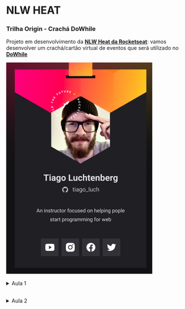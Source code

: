 # NLW HEAT
### Trilha Origin - Crachá DoWhile

Projeto em desenvolvimento da **[NLW Heat da Rocketseat](https://nextlevelweek.com/inscricao/7)**: vamos desenvolver um crachá/cartão virtual de eventos que será utilizado no **[DoWhile](https://dowhile.io/convite/jessica-niide)**

![Imagem do crachá no figma](https://github.com/Jessica-Niide/nlw_heat/blob/master/extras/figma_example.png?raw=true)

<details>
<summary>Aula 1</summary>
    
## Fundamentos WEB
    
<details>
<summary>Javascript </summary>

- O Javascript (JS) é a linguagem de programação que usamos para deixar as aplicações dinâmicas.
- JS é processado nos navegadores para trazer a experiência de utilização da página para o cliente.
</details>

<details>
<summary>HTML - HyperText Markup Language</summary>

- HTML não possui lógica de programação, por isso não é uma linguagem de programação. É um conjunto de textos com tags, que serão interpretadas e traduzidas no navegador.
- As tags do HTML são indicadas entre `<>`, e indicam como o texto associado a essa tag deve ser interpretado. Por exemplo, a tag `<title>` traz o nome da página, que será exibido na aba do navegador.
- Exemplo de código HTML
```html
<!DOCTYPE html>
<html>
<head>
  <title>Jessica Niide - DoWhile 2021</title>
</head>
<body>
  <h1>Jessica Niide</h1>
  <a href="https://instagram.com/jessicaniide">@jessicaniide</a>
  </body>
</html>
```
            
- A tag `<!DOCTYPE html>` é especial e obrigatória, indica para o navegador que o documento está escrito em html5.
- Dentro da `<head>` vão informações sobre a página.
- Dentro do `<body>` vai o conteúdo da página.
</details>

<details>
<summary>CSS - Cascading Style Sheets</summary>

- CSS é a estilização do HTML
- A sintaxe do CSS é
```css
seletor {
  propriedade: valor;
}
```
- Exemplo real:
```css
h1 {
  font-size: 1.5rem;
}
```
- `h1` é o seletor. Todas as tags de html que forem iguais ao seletor receberam essa estilização. A propriedade que ele está recebendo é `font-size`, que será alterada para o valor de `1.5rem`. O CSS fecha o comando após o valor com ponto e vírgula `;`.
- Folha de estilo em cascata: a ordem de aparição dos elementos importa. Tem mais força o elemento que for colocado por último na estilização.

</details>

</details>

##

<details>
<summary>Aula 2</summary>
    
## Revisão dos conceitos da aula 1 e aprofundamento

<details>
<summary>HTML</summary>
Já vimos que o HTML é uma linguagem que contém marcações, as tags, e que cada tag tem o seu significado, que será traduzido pelo navegador. Ou seja, o html é o responsável pela estrutura das páginas, definindo quem são o título da página, os botões, as estruturas de textos (parágrafos, seções, cabeçalhos de seções), os links, as imagens, etc.

<details>
<summary>Estrutura das tags</summary>
    
As tags são as marcações que determinam qual a função do texto na página. As tags possuem a seguinte estrutura:
    
```html
<!-- As tags podem ter abertura e fechamento, o que acontece aqui, que ela aparece em par -->
<nome-da-tag atributos="valor">
Conteúdo
</nome-da-tag>

<!-- Tags também podem se fechar em si mesmo -->
<nome-da-tag  atributos="valor"/>
```

Os atributos são opcionais, e fornecem informações adicionais para as tags. Podem ser usados vários atributos em uma única tag.

As tags que não possuem conteúdo se fecham em si. É o caso, por exemplo, das tags `<img>` e `<link>`, que usamos no head.

O conteúdo da tag é o que será exibido para o cliente, dentro é claro daquele espaço que a tag indica. Então o conteúdo de uma tag `<button>` será o texto indicado no botão.

```html
    <!DOCTYPE html>
    <html>
      <body>
        <button>Conteúdo da tag</button>
      </body>
    </html>
```
    
Na tela do navegador, vemos o seguinte resultado:

![Imagem do botão](https://github.com/Jessica-Niide/nlw_heat/blob/master/extras/button.png?raw=true)

Observação importante: dentro de uma tag podem ser colocadas outras tags. Esse é o conceito de aninhamento. No exemplo acima, a tag `<html>` está por fora de todas as outras, e se fecha após todas as outras. Depois temos a tag `<body>` e dentro dela vem a tag `<button>` completa.
</details>

<details>
<summary>Semântica</summary>

A semântica para a linguística está associada ao sentido, à função, de cada palavra em uma frase. Dentro do html 5 foram incluídas as tags semânticas, que possuem significados, facilitando a construção dos layouts das páginas.

Tags não semânticas, com a tag div, não trazem informação sobre o que será seu conteúdo. Qualquer coisa pode ser colocada dentro da div.

Já uma tag semântica, como a `<main>`, nos informa que é ali que estará o conteúdo principal da página.

```html
<div id="main">
    <p>
Podemos colocar dentro da div o conteúdo da main, e indicar pelo id o que estamos fazendo.
O problema é que a div em si não possui significado, e um leitor de tela ou ferramenta de pesquisa não vê o id 
"main" que foi dado à div, portanto ele não sabe que este é o conteúdo principal.
    </p>
</div> <!-- Sem falar que toda div fecha igual! Imagina várias delas fechando no 
seu arquivo uma depois da outra /o\ -->

<main>
    <p>
    Se utilizarmos a tag main, o código fica mais direto, e todo mundo fica sabendo o que esperar dessa tag.
    </p>
</main>
```

Algumas tags semânticas são header, footer, aside, nav, figure.

Curiosidade - uma explicação muito legal (em inglês) sobre a diferença entre as tags `<figure>` e `<img>`: [https://www.geeksforgeeks.org/difference-between-figure-img-tags-in-html/](https://www.geeksforgeeks.org/difference-between-figure-img-tags-in-html/)
</details>

</details>

<details>
<summary>CSS</summary>

O estilo da página é definido pelo css. Cores, fontes, tamanhos, sombras, tudo isso é adicionado ao html pelo css.

Podemos adicionar estilo diretamente no arquivo com o html, dentro da tag `<style>`, mas a leitura fica mais limpa e organizada quando separamos a estilização em um arquivo próprio. Nesse caso, para que a página final receba essa estilização, utilizamos outra tag (`<link>`) que faz a ligação entre os dois arquivos.

<details>
    <summary>Estrutura de um arquivo .css</summary>

O arquivo de regras de estilização que vamos criar é basicamente uma lista de estilos que serão aplicados aos elementos html. No botão mostrado anteriormente, podemos aplicar a seguinte estilização:

```css
/* O símbolo * indica um seletor universal, ou seja, o arquivo inteiro recebe essas regras.
Body e button são os seletores das tags body e button, respectivamente, e as regras para eles serão aplicadas 
apenas a esses elementos. */
* {
  background: purple;
}

body {
  padding: 10pt;
  background: lightgoldenrodyellow;
}

button {
  border: 1px solid black;
  border-radius: 6px;
  padding: 5pt;
  color: white;
}
```

O resultado desse estilo é o seguinte:

![Imagem do botão com estilo](https://github.com/Jessica-Niide/nlw_heat/blob/master/extras/button_css.png?raw=true)
</details>

<details>
<summary>Cascata</summary>

Os estilos são aplicados em cascata, ou seja, os estilos definidos mais "baixo" tem mais força. No exemplo, a cor de fundo foi definida para todo o arquivo pelo seletor *, mas como definimos uma nova cor para o fundo do body, esse será o estilo que o body irá ter. O button não tem regra para cor de fundo, por isso ele está com o fundo roxo definido pelo *.

Podemos pensar que o estilo da página é aplicado lendo as regras css de cima para baixo. Assim, o fundo é pintado todo de roxo, depois o body recebe o padding e tem a cor de fundo alterada, e por último o botão recebe suas características.
</details>

<details>
<summary>Especificidade</summary>

É possível sobrescrever a cascata utilizando a especificidade. Quando precisamos escolher um elemento da página, ou um conjunto de elementos, para receber uma estilização diferente, podemos usar a especificidade. Podemos fazer isso por:

- Estilos inline: são declarações de estilo feitas pelo atributo style dentro da tag html. Ao indicar no arquivo html, dentro da tag do elemento o estilo que ele irá receber, essa regra será a mais forte de todas e prevalecerá. Evitamos misturar estilização na estrutura, por isso deve ser usada como último recurso.
- Seleção pelo id: dentro de qualquer tag do html, podemos passar um atributo `id="nome"`. Na folha de estilos, escolhemos o seletor de id utilizando `#nome`. Essa é a seleção mais forte que temos para a folha de estilos.
- Seleção pela classe: também como atributo da tag html, podemos passar uma classe com `class="nome"`. A seleção da classe no css é feita por `.nome`, e é mais fraca do que a seleção por id, mas é mais forte do que a seleção por elemento.
- Seleção por elemento: é a seleção mais fraca, que passa os estilos para o elemento utilizando o nome da tag.

Existem outras regras para selecionar elementos específicos dentro do css, como para escolher a primeira ocorrência de um elemento, ou a junção de elemento e classe para dar mais força ao estilo. Essas regras são aprendidas com a prática e alguma pesquisa. Alguns jogos também ajudam a entender melhor os seletores, como o CSS Diner ([https://flukeout.github.io/](https://flukeout.github.io/)).
</details>

<details>
<summary>Unidades de medida</summary>

Podemos usar diversas unidades de medida no css.

Algumas são unidades estáticas, como centimetros (cm), pixels (px), pontos (pt).

Outras são relativas, ou seja, podem variar de acordo com o tamanho da tela, o viewport (vh = viewport height = altura da tela, vw = viewport width = largura da tela), ou com o tamanho de fonte, o em (relativo ao tamanho da fonte do elemento pai) e o rem (relativo ao tamanho da fonto do root).

- Relativa x Estática
    
    A escolha pela unidade que será usada depende do que se vai estilizar. Se queremos que uma imagem ou logo, por exemplo, tenha um tamanho fixo, usamos unidades estáticas. Já se queremos definir que a imagem se molde para ocupar metade da tela, e não sabemos o tamanho da tela em que a página será aberta, empregamos as unidades relativas.

</details>

<details>
<summary>Box Model</summary>

Podemos pensar que para o css cada elemento que ele irá estilizar é uma caixa. Um parágrafo é uma caixa, uma div qualquer é uma caixa, um botão é uma caixa. Pensando nisso fica mais fácil entender o que é a margin e o padding, e como posicionar nossos elementos na página.
</details>    
    
    
</details>
